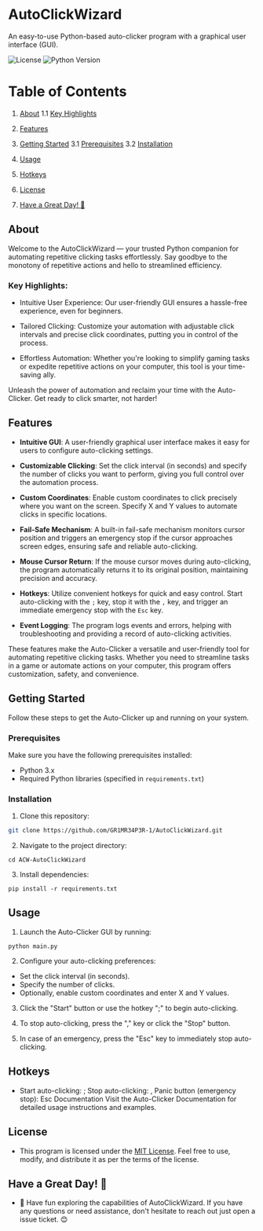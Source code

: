 # AutoClickWizard

An easy-to-use Python-based auto-clicker program with a graphical user interface (GUI).

![License](https://img.shields.io/badge/License-MIT-red.svg)
![Python Version](https://img.shields.io/badge/Python-3.8-blue)

# Table of Contents

1. [About](#about)
    1.1 [Key Highlights](#key-highlights)

2. [Features](#features)

3. [Getting Started](#getting-started)
    3.1 [Prerequisites](#prerequisites)
    3.2 [Installation](#installation)

4. [Usage](#usage)

5. [Hotkeys](#hotkeys)

6. [License](#license)

7. [Have a Great Day! 🌟](#have-a-great-day-)

## About
Welcome to the AutoClickWizard — your trusted Python companion for automating repetitive clicking tasks effortlessly. Say goodbye to the monotony of repetitive actions and hello to streamlined efficiency.

### Key Highlights:

- Intuitive User Experience: Our user-friendly GUI ensures a hassle-free experience, even for beginners.

- Tailored Clicking: Customize your automation with adjustable click intervals and precise click coordinates, putting you in control of the process.

- Effortless Automation: Whether you're looking to simplify gaming tasks or expedite repetitive actions on your computer, this tool is your time-saving ally.

Unleash the power of automation and reclaim your time with the Auto-Clicker. Get ready to click smarter, not harder!

## Features

- **Intuitive GUI**: A user-friendly graphical user interface makes it easy for users to configure auto-clicking settings.

- **Customizable Clicking**: Set the click interval (in seconds) and specify the number of clicks you want to perform, giving you full control over the automation process.

- **Custom Coordinates**: Enable custom coordinates to click precisely where you want on the screen. Specify X and Y values to automate clicks in specific locations.

- **Fail-Safe Mechanism**: A built-in fail-safe mechanism monitors cursor position and triggers an emergency stop if the cursor approaches screen edges, ensuring safe and reliable auto-clicking.

- **Mouse Cursor Return**: If the mouse cursor moves during auto-clicking, the program automatically returns it to its original position, maintaining precision and accuracy.

- **Hotkeys**: Utilize convenient hotkeys for quick and easy control. Start auto-clicking with the `;` key, stop it with the `,` key, and trigger an immediate emergency stop with the `Esc` key.

- **Event Logging**: The program logs events and errors, helping with troubleshooting and providing a record of auto-clicking activities.

These features make the Auto-Clicker a versatile and user-friendly tool for automating repetitive clicking tasks. Whether you need to streamline tasks in a game or automate actions on your computer, this program offers customization, safety, and convenience.

## Getting Started

Follow these steps to get the Auto-Clicker up and running on your system.

### Prerequisites

Make sure you have the following prerequisites installed:

- Python 3.x
- Required Python libraries (specified in `requirements.txt`)

### Installation

1. Clone this repository:

  ```bash
  git clone https://github.com/GR1MR34P3R-1/AutoClickWizard.git
  ```
2. Navigate to the project directory:
  ```
  cd ACW-AutoClickWizard
  ```
3. Install dependencies:
  ```
  pip install -r requirements.txt
  ```
## Usage

1. Launch the Auto-Clicker GUI by running:
  ```
  python main.py
  ```

2. Configure your auto-clicking preferences:
- Set the click interval (in seconds).
- Specify the number of clicks.
- Optionally, enable custom coordinates and enter X and Y values.

3. Click the "Start" button or use the hotkey ";" to begin auto-clicking.

4. To stop auto-clicking, press the "," key or click the "Stop" button.

5. In case of an emergency, press the "Esc" key to immediately stop auto-clicking.

## Hotkeys
- Start auto-clicking: ;
Stop auto-clicking: ,
Panic button (emergency stop): Esc
Documentation
Visit the Auto-Clicker Documentation for detailed usage instructions and examples.

## License
- This program is licensed under the [MIT License](LICENSE). Feel free to use, modify, and distribute it as per the terms of the license.

## Have a Great Day! 🌟
- 🌟 Have fun exploring the capabilities of AutoClickWizard. If you have any questions or need assistance, don't hesitate to reach out just open a issue ticket. 😊
